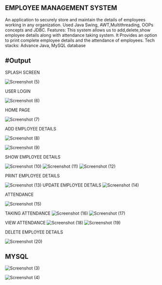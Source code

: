 EMPLOYEE MANAGEMENT SYSTEM 
--------------------------
An application to securely store and maintain the details of employees working in any organization.
Used Java Swing, AWT,Multithreading, OOPs concepts and JDBC.
Features: This system allows us to add,delete,show employee details along with attendance taking system. 
          It Provides an option to print complete employee details and the attendance of employees.
Tech stacks: Advance Java, MySQL database

#Output
--------------------------
SPLASH SCREEN

![Screenshot (5)](https://github.com/Anveshakesharwani47/Employee-management-system/assets/166735195/591508aa-e986-49b1-a1ea-9b8f35e61853)

USER LOGIN

![Screenshot (6)](https://github.com/Anveshakesharwani47/Employee-management-system/assets/166735195/d10dee86-bdf7-4f15-9aa5-5faea355e9be)

HOME PAGE

![Screenshot (7)](https://github.com/Anveshakesharwani47/Employee-management-system/assets/166735195/711f2a2f-7420-4ad1-8014-292d219b6121)

ADD EMPLOYEE DETAILS

![Screenshot (8)](https://github.com/Anveshakesharwani47/Employee-management-system/assets/166735195/fbeea2d3-2574-4bf7-8dfe-16e039b4b045)

![Screenshot (9)](https://github.com/Anveshakesharwani47/Employee-management-system/assets/166735195/bddc667f-753c-4f23-9ccb-8fabd5473f9d)

SHOW EMPLOYEE DETAILS

![Screenshot (10)](https://github.com/Anveshakesharwani47/Employee-management-system/assets/166735195/7bba4fa7-b722-4b64-b5eb-eda099b72653)
![Screenshot (11)](https://github.com/Anveshakesharwani47/Employee-management-system/assets/166735195/9a415e2c-6cc8-44ad-a094-72120f0d75da)
![Screenshot (12)](https://github.com/Anveshakesharwani47/Employee-management-system/assets/166735195/dd27ad31-e27c-4c01-82b0-6f62adaa9244)

PRINT EMPLOYEE DETAILS

![Screenshot (13)](https://github.com/Anveshakesharwani47/Employee-management-system/assets/166735195/7480aafa-fce7-4568-978c-9572ecf50258)
UPDATE EMPLOYEE DETAILS
![Screenshot (14)](https://github.com/Anveshakesharwani47/Employee-management-system/assets/166735195/0d5ee717-4e07-4653-8d58-4d214c185a35)

ATTENDANCE 

![Screenshot (15)](https://github.com/Anveshakesharwani47/Employee-management-system/assets/166735195/eabe5d03-1b5a-437e-806e-aaa36bb5090e)

TAKING ATTENDANCE
![Screenshot (16)](https://github.com/Anveshakesharwani47/Employee-management-system/assets/166735195/17b2b223-3301-4281-9c35-446a2e843a82)
![Screenshot (17)](https://github.com/Anveshakesharwani47/Employee-management-system/assets/166735195/ad298008-33c7-46fe-aec4-6824150bfe1f)

VIEW ATTENDANCE
![Screenshot (18)](https://github.com/Anveshakesharwani47/Employee-management-system/assets/166735195/84b51526-ca5f-4c34-90e1-802753ceb32d)
![Screenshot (19)](https://github.com/Anveshakesharwani47/Employee-management-system/assets/166735195/92f8922b-2673-455f-ab31-751eac28897f)

DELETE EMPLOYEE DETAILS

![Screenshot (20)](https://github.com/Anveshakesharwani47/Employee-management-system/assets/166735195/4278190b-3d6a-451e-b5e5-6af0025dcffe)

MYSQL
--------------------------

![Screenshot (3)](https://github.com/Anveshakesharwani47/Employee-management-system/assets/166735195/9f00426d-a0a8-48ce-b0ce-7373f10201e5)

![Screenshot (4)](https://github.com/Anveshakesharwani47/Employee-management-system/assets/166735195/a22c27cb-1167-405f-85de-91c9e956324f)




